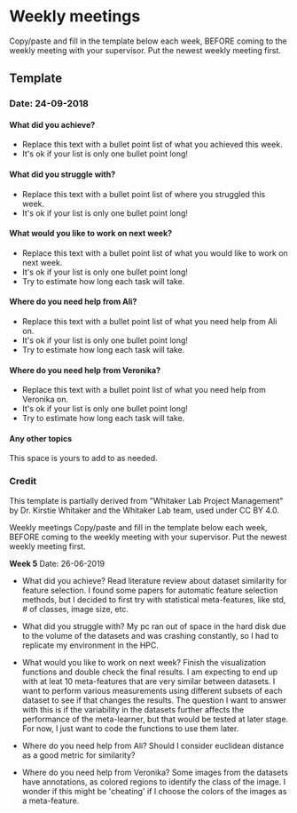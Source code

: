 # Weekly meetings

Copy/paste and fill in the template below each week, BEFORE coming to the weekly meeting with your supervisor. Put the newest weekly meeting first. 

## Template
### Date: 24-09-2018

#### What did you achieve?

* Replace this text with a bullet point list of what you achieved this week.
* It's ok if your list is only one bullet point long!

#### What did you struggle with?

* Replace this text with a bullet point list of where you struggled this week.
* It's ok if your list is only one bullet point long!

#### What would you like to work on next week?

* Replace this text with a bullet point list of what you would like to work on next week.
* It's ok if your list is only one bullet point long!
* Try to estimate how long each task will take.

#### Where do you need help from Ali?

* Replace this text with a bullet point list of what you need help from Ali on.
* It's ok if your list is only one bullet point long!
* Try to estimate how long each task will take.

#### Where do you need help from Veronika?

* Replace this text with a bullet point list of what you need help from Veronika on.
* It's ok if your list is only one bullet point long!
* Try to estimate how long each task will take.


#### Any other topics

This space is yours to add to as needed.

### Credit
This template is partially derived from "Whitaker Lab Project Management" by Dr. Kirstie Whitaker and the Whitaker Lab team, used under CC BY 4.0. 

Weekly meetings
Copy/paste and fill in the template below each week, BEFORE coming to the weekly meeting with your supervisor. Put the newest weekly meeting first.


**Week 5**
Date: 26-06-2019

* What did you achieve?
  Read literature review about dataset similarity for feature selection. I found some papers for automatic feature selection methods, but I decided to first try with statistical meta-features, like std, # of classes, image size, etc.
 

* What did you struggle with?
  My pc ran out of space in the hard disk due to the volume of the datasets and was crashing constantly, so I had to replicate my environment in the HPC. 


* What would you like to work on next week?
  Finish the visualization functions and double check the final results. I am expecting to end up with at leat 10 meta-features that are very similar between datasets.
  I want to perform various measurements using different subsets of each dataset to see if that changes the results. The question I want to answer with this is if the variability in the datasets further affects the performance of the meta-learner, but that would be tested at later stage. For now, I just want to code the functions to use them later. 


* Where do you need help from Ali?
  Should I consider euclidean distance as a good metric for similarity? 


* Where do you need help from Veronika?
  Some images from the datasets have annotations, as colored regions to identify the class of the image. I wonder if this might be 'cheating' if I choose the colors of the images as a meta-feature.
  
 